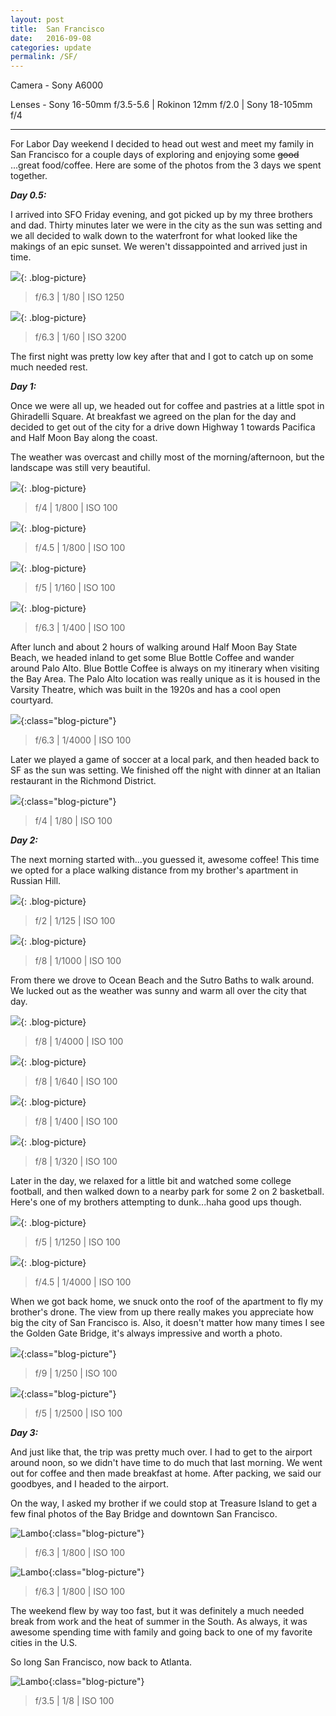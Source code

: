 ```yaml
---
layout: post
title:  San Francisco
date:   2016-09-08
categories: update
permalink: /SF/
---
```


Camera - Sony A6000

Lenses - Sony 16-50mm f/3.5-5.6 | Rokinon 12mm f/2.0 | Sony 18-105mm f/4

* * *


For Labor Day weekend I decided to head out west and meet my family in San Francisco for a couple days of exploring and enjoying some ~~good~~ ...great food/coffee. Here are some of the photos from the 3 days we spent together.

**_Day 0.5:_**

I arrived into SFO Friday evening, and got picked up by my three brothers and dad. Thirty minutes later we were in the city as the sun was setting and we all decided to walk down to the waterfront for what looked like the makings of an epic sunset. We weren't dissappointed and arrived just in time. 

![](https://c1.staticflickr.com/9/8163/29540428375_9e017bedfa_b.jpg){: .blog-picture}

>f/6.3 | 1/80 | ISO 1250


![](https://c1.staticflickr.com/9/8559/29540424195_1ae329ec62_b.jpg){: .blog-picture}

>f/6.3 | 1/60 | ISO 3200

The first night was pretty low key after that and I got to catch up on some much needed rest.

**_Day 1:_**

Once we were all up, we headed out for coffee and pastries at a little spot in Ghiradelli Square. At breakfast we agreed on the plan for the day and decided to get out of the city for a drive down Highway 1 towards Pacifica and Half Moon Bay along the coast.

The weather was overcast and chilly most of the morning/afternoon, but the landscape was still very beautiful.

![](https://c1.staticflickr.com/9/8427/29540432285_0465465c25_b.jpg){: .blog-picture}

>f/4 | 1/800 | ISO 100

![](https://c1.staticflickr.com/9/8012/29431234912_ed8a219382_c.jpg){: .blog-picture}

>f/4.5 | 1/800 | ISO 100

![](https://c1.staticflickr.com/9/8362/29540448005_f9aef9d0cb_b.jpg){: .blog-picture}

>f/5 | 1/160 | ISO 100

![](https://c1.staticflickr.com/9/8844/29431241372_986ecb36cd_c.jpg){: .blog-picture}

>f/6.3 | 1/400 | ISO 100

After lunch and about 2 hours of walking around Half Moon Bay State Beach, we headed inland to get some Blue Bottle Coffee and wander around Palo Alto. Blue Bottle Coffee is always on my itinerary when visiting the Bay Area. The Palo Alto location was really unique as it is housed in the Varsity Theatre, which was built in the 1920s and has a cool open courtyard.

![](https://c2.staticflickr.com/8/7714/29459926361_cf372b9f3c_b.jpg){:class="blog-picture"}

>f/6.3 | 1/4000 | ISO 100

Later we played a game of soccer at a local park, and then headed back to SF as the sun was setting. We finished off the night with dinner at an Italian restaurant in the Richmond District. 

![](https://c1.staticflickr.com/9/8105/29459931301_3d7faa0e05_b.jpg){:class="blog-picture"}

>f/4 | 1/80 | ISO 100

**_Day 2:_**

The next morning started with...you guessed it, awesome coffee! This time we opted for a place walking distance from my brother's apartment in Russian Hill.

![](https://c1.staticflickr.com/9/8322/29459942161_8245799e26_b.jpg){: .blog-picture}

>f/2 | 1/125 | ISO 100

![](https://c1.staticflickr.com/9/8051/29459938951_fb58254731_b.jpg){: .blog-picture}

>f/8 | 1/1000 | ISO 100

From there we drove to Ocean Beach and the Sutro Baths to walk around. We lucked out as the weather was sunny and warm all over the city that day.

![](https://c1.staticflickr.com/9/8098/29459945961_c7352f1192_b.jpg){: .blog-picture}

>f/8 | 1/4000 | ISO 100

![](https://c1.staticflickr.com/9/8065/29506285666_e5baafa019_b.jpg){: .blog-picture}

>f/8 | 1/640 | ISO 100

![](https://c1.staticflickr.com/9/8331/29459961791_afece3ab9a_b.jpg){: .blog-picture}

>f/8 | 1/400 | ISO 100

![](https://c1.staticflickr.com/9/8835/28917960663_aae2249a80_c.jpg){: .blog-picture}

>f/8 | 1/320 | ISO 100

Later in the day, we relaxed for a little bit and watched some college football, and then walked down to a nearby park for some 2 on 2 basketball. Here's one of my brothers attempting to dunk...haha good ups though.

![](https://c1.staticflickr.com/9/8034/28918001143_1784b9d688_b.jpg){: .blog-picture}

>f/5 | 1/1250 | ISO 100

![](https://c1.staticflickr.com/9/8020/28917992533_5a993919b1_c.jpg){: .blog-picture}

>f/4.5 | 1/4000 | ISO 100

When we got back home, we snuck onto the roof of the apartment to fly my brother's drone. The view from up there really makes you appreciate how big the city of San Francisco is. Also, it doesn't matter how many times I see the Golden Gate Bridge, it's always impressive and worth a photo.

![](https://c1.staticflickr.com/9/8280/29250836490_0bae3131a1_c.jpg){:class="blog-picture"}

>f/9 | 1/250 | ISO 100

![](https://c1.staticflickr.com/9/8208/28918003833_e4a4edd666_b.jpg){:class="blog-picture"}

>f/5 | 1/2500 | ISO 100

**_Day 3:_**

And just like that, the trip was pretty much over. I had to get to the airport around noon, so we didn't have time to do much that last morning. We went out for coffee and then made breakfast at home. After packing, we said our goodbyes, and I headed to the airport.

On the way, I asked my brother if we could stop at Treasure Island to get a few final photos of the Bay Bridge and downtown San Francisco.

![Lambo](https://c1.staticflickr.com/9/8669/29431335362_1ce0f5c6ca_b.jpg){:class="blog-picture"}

>f/6.3 | 1/800 | ISO 100

![Lambo](https://c1.staticflickr.com/9/8424/28915572914_dff9d5808d_c.jpg){:class="blog-picture"}

>f/6.3 | 1/800 | ISO 100

The weekend flew by way too fast, but it was definitely a much needed break from work and the heat of summer in the South. As always, it was awesome spending time with family and going back to one of my favorite cities in the U.S.

So long San Francisco, now back to Atlanta.

![Lambo](https://c1.staticflickr.com/9/8166/29250882180_e27394d846_b.jpg){:class="blog-picture"}

>f/3.5 | 1/8 | ISO 100
